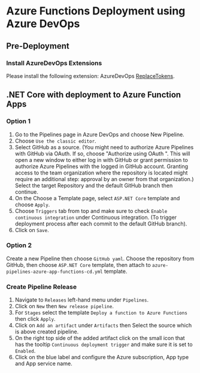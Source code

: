 # Azure Functions Deployment using Azure DevOps

## Pre-Deployment

### Install AzureDevOps Extensions

Please install the following extension:
AzureDevOps [ReplaceTokens](https://marketplace.visualstudio.com/items?itemName=citrus-andriessen.cag-replace-tokens&targetId=af056fb1-e0c2-4678-9ac3-dee687452af2&utm_source=vstsproduct&utm_medium=ExtHubManageList).

## .NET Core with deployment to Azure Function Apps

### Option 1

1. Go to the Pipelines page in Azure DevOps and choose New Pipeline.
2. Choose `Use the classic editor`.
3. Select GitHub as a source. (You might need to authorize Azure Pipelines with GitHub via OAuth. If so, choose "Authorize using OAuth ". This will open a new window to either log in with GitHub or grant permission to authorize Azure Pipelines with the logged in GitHub account. Granting access to the team organization where the repository is located might require an additional step: approval by an owner from that organization.) Select the target Repository and the default GitHub branch then continue.
4. On the Choose a Template page, select `ASP.NET Core` template and choose `Apply`.
5. Choose `Triggers` tab from top and make sure to check `Enable continuous integration` under Continuous integration. (To trigger deployment process after each commit to the default GitHub branch).
6. Click on `Save`.

### Option 2

Create a new Pipeline then choose `GitHub yaml`. Choose the repository from GitHub, then choose `ASP.NET Core` template, then attach to `azure-pipelines-azure-app-functions-cd.yml` template.

### Create Pipeline Release

1. Navigate to `Releases` left-hand menu under `Pipelines`.
2. Click on `New` then `New release pipeline`.
3. For `Stages` select the template `Deploy a function to Azure Functions` then click `Apply`.
4. Click on `Add an artifact` under `Artifacts` then Select the source which is above created pipeline.
5. On the right top side of the added artifact click on the small icon that has the tooltip `Continuous deployment trigger` and make sure it is set to `Enabled`.
6. Click on the blue label and configure the Azure subscription, App type and App service name.
